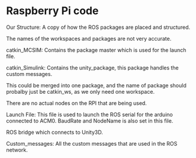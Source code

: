 # Raspberry Pi code

Our Structure:
A copy of how the ROS packages are placed and structured.

The names of the workspaces and packages are not very accurate.

catkin_MCSIM: Contains the package master which is used for the launch file.

catkin_Simulink: Contains the unity_package, this package handles the custom messages.

This could be merged into one package, and the name of package should probalby just be catkin_ws,
as we only need one workspace.

There are no actual nodes on the RPI that are being used.


Launch File:
This file is used to launch the ROS serial for the arduino connected to ACM0.
BaudRate and NodeName is also set in this file.

ROS bridge which connects to Unity3D.


Custom_messages:
All the custom messages that are used in the ROS network.
